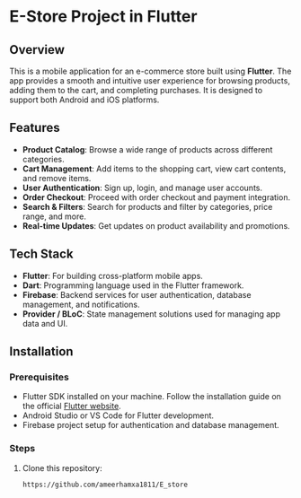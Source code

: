 # E-Store Project in Flutter

## Overview

This is a mobile application for an e-commerce store built using **Flutter**. The app provides a smooth and intuitive user experience for browsing products, adding them to the cart, and completing purchases. It is designed to support both Android and iOS platforms.

## Features

- **Product Catalog**: Browse a wide range of products across different categories.
- **Cart Management**: Add items to the shopping cart, view cart contents, and remove items.
- **User Authentication**: Sign up, login, and manage user accounts.
- **Order Checkout**: Proceed with order checkout and payment integration.
- **Search & Filters**: Search for products and filter by categories, price range, and more.
- **Real-time Updates**: Get updates on product availability and promotions.

## Tech Stack

- **Flutter**: For building cross-platform mobile apps.
- **Dart**: Programming language used in the Flutter framework.
- **Firebase**: Backend services for user authentication, database management, and notifications.
- **Provider / BLoC**: State management solutions used for managing app data and UI.

## Installation

### Prerequisites

- Flutter SDK installed on your machine. Follow the installation guide on the official [Flutter website](https://flutter.dev/docs/get-started/install).
- Android Studio or VS Code for Flutter development.
- Firebase project setup for authentication and database management.

### Steps

1. Clone this repository:

   ```bash
   https://github.com/ameerhamxa1811/E_store
